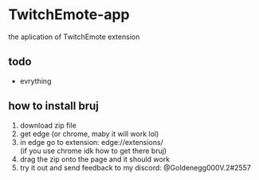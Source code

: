 # TwitchEmote-app
the aplication of TwitchEmote extension

## todo
- evrything

## how to install bruj
1. download zip file
2. get edge (or chrome, maby it will work lol)
3. in edge go to extension: edge://extensions/ <br>
 (if you use chrome idk how to get there bruj)
4. drag the zip onto the page and it should work
5. try it out and send feedback to my discord: @Goldenegg000V.2#2557
